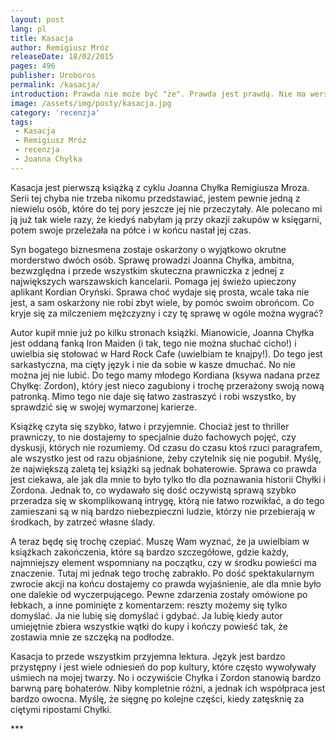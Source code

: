 ```yaml
---
layout: post
lang: pl
title: Kasacja
author: Remigiusz Mróz
releaseDate: 18/02/2015
pages: 496
publisher: Uroboros
permalink: /kasacja/
introduction: Prawda nie może być "że". Prawda jest prawdą. Nie ma wersji, odmian ani wariantów.
image: /assets/img/posty/kasacja.jpg
category: 'recenzja'
tags:
 - Kasacja
 - Remigiusz Mróz
 - recenzja
 - Joanna Chyłka
---
```


  Kasacja jest pierwszą książką z cyklu Joanna Chyłka Remigiusza Mroza. Serii tej chyba nie trzeba nikomu przedstawiać, jestem pewnie jedną z niewielu osób, które do tej pory jeszcze jej nie przeczytały. Ale polecano mi ją już tak wiele razy, że kiedyś nabyłam ją przy okazji zakupów w księgarni, potem swoje przeleżała na półce i w końcu nastał jej czas.

  Syn bogatego biznesmena zostaje oskarżony o wyjątkowo okrutne morderstwo dwóch osób. Sprawę prowadzi Joanna Chyłka, ambitna, bezwzględna i przede wszystkim skuteczna prawniczka z jednej z największych warszawskich kancelarii. Pomaga jej świeżo upieczony aplikant Kordian Oryński. Sprawa choć wydaje się prosta, wcale taka nie jest, a sam oskarżony nie robi zbyt wiele, by pomóc swoim obrońcom. Co kryje się za milczeniem mężczyzny i czy tę sprawę w ogóle można wygrać?

  Autor kupił mnie już po kilku stronach książki. Mianowicie, Joanna Chyłka jest oddaną fanką Iron Maiden (i tak, tego nie można słuchać cicho!) i uwielbia się stołować w Hard Rock Cafe (uwielbiam te knajpy!). Do tego jest sarkastyczna, ma cięty język i nie da sobie w kasze dmuchać. No nie można jej nie lubić. Do tego mamy młodego Kordiana (ksywa nadana przez Chyłkę: Zordon), który jest nieco zagubiony i trochę przerażony swoją nową patronką. Mimo tego nie daje się łatwo zastraszyć i robi wszystko, by sprawdzić się w swojej wymarzonej karierze.

  Książkę czyta się szybko, łatwo i przyjemnie. Chociaż jest to thriller prawniczy, to nie dostajemy to specjalnie dużo fachowych pojęć, czy dyskusji, których nie rozumiemy. Od czasu do czasu ktoś rzuci paragrafem, ale wszystko jest od razu objaśnione, żeby czytelnik się nie pogubił. Myślę, że największą zaletą tej książki są jednak bohaterowie. Sprawa co prawda jest ciekawa, ale jak dla mnie to było tylko tło dla poznawania historii Chyłki i Zordona. Jednak to, co wydawało się dość oczywistą sprawą szybko przeradza się w skomplikowaną intrygę, którą nie łatwo rozwikłać, a do tego zamieszani są w nią bardzo niebezpieczni ludzie, którzy nie przebierają w środkach, by zatrzeć własne ślady.

  A teraz będę się trochę czepiać. Muszę Wam wyznać, że ja uwielbiam w książkach zakończenia, które są bardzo szczegółowe, gdzie każdy, najmniejszy element wspomniany na początku, czy w środku powieści ma znaczenie. Tutaj mi jednak tego trochę zabrakło. Po dość spektakularnym zwrocie akcji na końcu dostajemy co prawda wyjaśnienie, ale dla mnie było one dalekie od wyczerpującego. Pewne zdarzenia zostały omówione po łebkach, a inne pominięte z komentarzem: reszty możemy się tylko domyślać. Ja nie lubię się domyślać i gdybać. Ja lubię kiedy autor umiejętnie zbiera wszystkie wątki do kupy i kończy powieść tak, że zostawia mnie ze szczęką na podłodze.

  Kasacja to przede wszystkim przyjemna lektura. Język jest bardzo przystępny i jest wiele odniesień do pop kultury, które często wywoływały uśmiech na mojej twarzy. No i oczywiście Chyłka i Zordon stanowią bardzo barwną parę bohaterów. Niby kompletnie różni, a jednak ich współpraca jest bardzo owocna. Myślę, że sięgnę po kolejne części, kiedy zatęsknię za ciętymi ripostami Chyłki.

  \*\*\*
